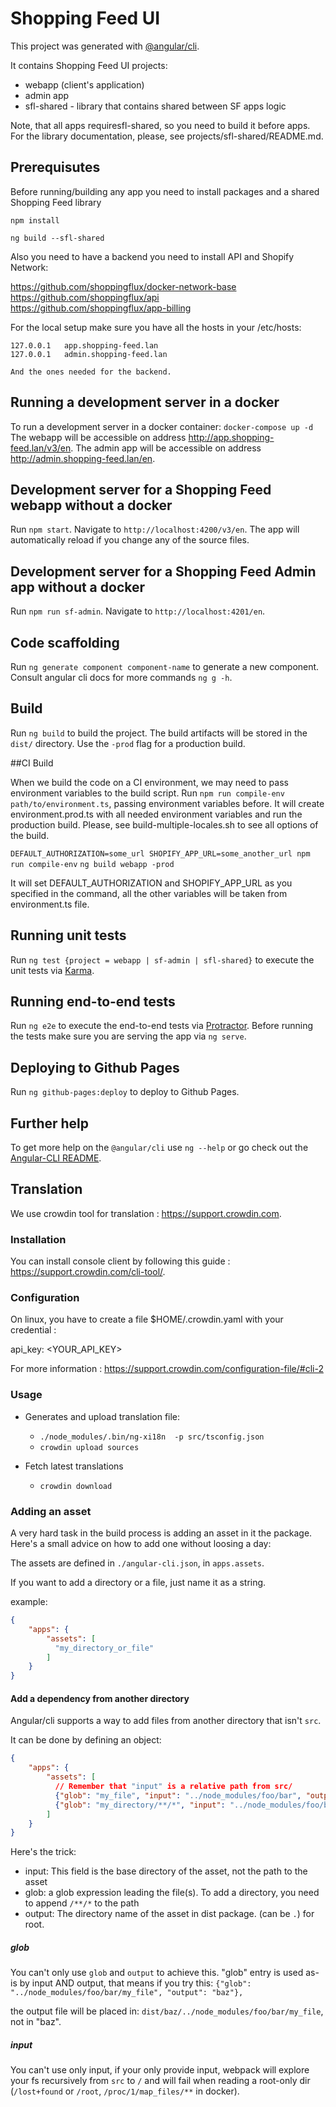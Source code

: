 # Shopping Feed UI

This project was generated with [@angular/cli](https://github.com/angular/angular-cli).

It contains Shopping Feed UI projects:

- webapp (client's application)
- admin app
- sfl-shared - library that contains shared between SF apps logic

Note, that all apps requiresfl-shared, so you need to build it before apps.
For the library documentation, please, see projects/sfl-shared/README.md.

## Prerequisutes

Before running/building any app you need to install packages and a shared Shopping Feed library

`npm install`

`ng build --sfl-shared`

Also you need to have a backend you need to install API and Shopify Network:

https://github.com/shoppingflux/docker-network-base  
https://github.com/shoppingflux/api  
https://github.com/shoppingflux/app-billing

For the local setup make sure you have all the hosts in your /etc/hosts:
```
127.0.0.1   app.shopping-feed.lan
127.0.0.1   admin.shopping-feed.lan

And the ones needed for the backend.
```
## Running a development server in a docker
To run a development server in a docker container:
`docker-compose up -d`
The webapp will be accessible on address http://app.shopping-feed.lan/v3/en.
The admin app will be accessible on address http://admin.shopping-feed.lan/en.


## Development server for a Shopping Feed webapp without a docker
Run `npm start`. Navigate to `http://localhost:4200/v3/en`. The app will automatically reload if you change any of the source files.

## Development server for a Shopping Feed Admin app without a docker
Run `npm run sf-admin`. Navigate to `http://localhost:4201/en`.

## Code scaffolding

Run `ng generate component component-name` to generate a new component.
Consult angular cli docs for more commands `ng g -h`.

## Build

Run `ng build` to build the project. The build artifacts will be stored in the `dist/` directory. Use the `-prod` flag for a production build.

##CI Build

When we build the code on a CI environment, we may need to pass environment variables to the build script.
Run `npm run compile-env path/to/environment.ts`, passing environment variables before. It will create environment.prod.ts with all needed environment variables and run the production build.
Please, see build-multiple-locales.sh to see all options of the build.

`DEFAULT_AUTHORIZATION=some_url SHOPIFY_APP_URL=some_another_url npm run compile-env`
`ng build webapp -prod`

It will set DEFAULT_AUTHORIZATION and SHOPIFY_APP_URL as you specified in the command, all the other variables will be taken from environment.ts file.

## Running unit tests

Run `ng test {project = webapp | sf-admin | sfl-shared}` to execute the unit tests via [Karma](https://karma-runner.github.io).

## Running end-to-end tests

Run `ng e2e` to execute the end-to-end tests via [Protractor](http://www.protractortest.org/).
Before running the tests make sure you are serving the app via `ng serve`.

## Deploying to Github Pages

Run `ng github-pages:deploy` to deploy to Github Pages.

## Further help

To get more help on the `@angular/cli` use `ng --help` or go check out the [Angular-CLI README](https://github.com/angular/angular-cli/blob/master/README.md).

## Translation

We use crowdin tool for translation : https://support.crowdin.com.

### Installation

You can install console client by following this guide : https://support.crowdin.com/cli-tool/.

### Configuration

On linux, you have to create a file $HOME/.crowdin.yaml with your credential :

api_key: <YOUR_API_KEY>

For more information : https://support.crowdin.com/configuration-file/#cli-2

### Usage

- Generates and upload translation file:
    - `./node_modules/.bin/ng-xi18n  -p src/tsconfig.json`
    - `crowdin upload sources`

- Fetch latest translations
    - `crowdin download`

### Adding an asset

A very hard task in the build process is adding an asset in it the package.
Here's a small advice on how to add one without loosing a day:

The assets are defined in `./angular-cli.json`, in  `apps.assets`.

If you want to add a directory or a file, just name it as a string.

example:
```json
{
    "apps": {
        "assets": [
          "my_directory_or_file"
        ]
    }
}
```

#### Add a dependency from another directory

Angular/cli supports a way to add files from another directory that isn't `src`.

It can be done by defining an object:
```json
{
    "apps": {
        "assets": [
          // Remember that "input" is a relative path from src/
          {"glob": "my_file", "input": "../node_modules/foo/bar", "output": "a_dir_name_in_dist"},
          {"glob": "my_directory/**/*", "input": "../node_modules/foo/bar", "output": "a_dir_name_in_dist"},
        ]
    }
}
```

Here's the trick:
- input: This field is the base directory of the asset, not the path to the asset
- glob: a glob expression leading the file(s). To add a directory, you need to append `/**/*` to the path
- output: The directory name of the asset in dist package. (can be `.`) for root.

##### glob

You can't only use `glob` and `output` to achieve this.
"glob" entry is used as-is by input AND output, that means if you try this:
`{"glob": "../node_modules/foo/bar/my_file", "output": "baz"},`

the output file will be placed in: `dist/baz/../node_modules/foo/bar/my_file`, not in "baz".

##### input

You can't use only input, if your only provide input, webpack will explore your fs recursively from `src` to `/` and
 will fail when reading a root-only dir (`/lost+found` or `/root`, `/proc/1/map_files/**` in docker).